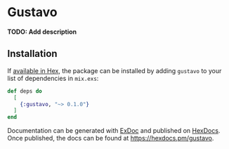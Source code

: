 # Gustavo

**TODO: Add description**

## Installation

If [available in Hex](https://hex.pm/docs/publish), the package can be installed
by adding `gustavo` to your list of dependencies in `mix.exs`:

```elixir
def deps do
  [
    {:gustavo, "~> 0.1.0"}
  ]
end
```

Documentation can be generated with [ExDoc](https://github.com/elixir-lang/ex_doc)
and published on [HexDocs](https://hexdocs.pm). Once published, the docs can
be found at <https://hexdocs.pm/gustavo>.

